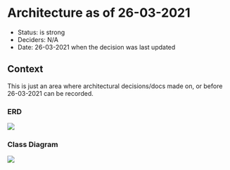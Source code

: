 # Architecture as of 26-03-2021

* Status: is strong
* Deciders: N/A
* Date: 26-03-2021 when the decision was last updated

## Context
This is just an area where architectural decisions/docs made on, or before 26-03-2021 can be recorded.

### ERD
![](0000-ERD.svg)

### Class Diagram
![](0000-class-diagram.svg)


